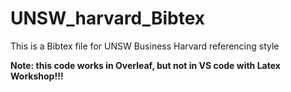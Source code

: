 # UNSW_harvard_Bibtex

This is a Bibtex file for UNSW Business Harvard referencing style

**Note: this code works in Overleaf, but not in VS code with Latex Workshop!!!**
